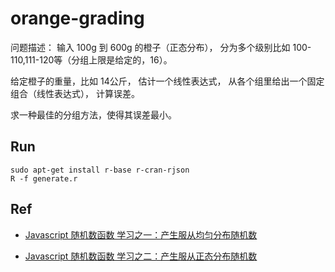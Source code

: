 # orange-grading

问题描述：
输入 100g 到 600g 的橙子（正态分布），
分为多个级别比如 100-110,111-120等（分组上限是给定的，16）。

给定橙子的重量，比如 14公斤，
估计一个线性表达式，
从各个组里给出一个固定组合（线性表达式），
计算误差。

求一种最佳的分组方法，使得其误差最小。

## Run

```
sudo apt-get install r-base r-cran-rjson
R -f generate.r
```

## Ref

- [Javascript 随机数函数 学习之一：产生服从均匀分布随机数](http://www.cnblogs.com/zztt/p/4024906.html)

- [Javascript 随机数函数 学习之二：产生服从正态分布随机数](http://www.cnblogs.com/zztt/p/4025207.html)
